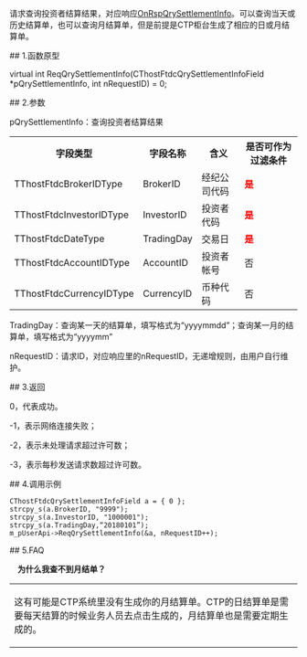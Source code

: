<p>请求查询投资者结算结果，对应响应<a href="../../CTHOSTFTDCTRADERAPI/ONRSPQRYSETTLEMENTINFO/">OnRspQrySettlementInfo</a>。可以查询当天或历史结算单，也可以查询月结算单，但是前提是CTP柜台生成了相应的日或月结算单。</p>
<span class="anchor" id="3fd6ff80-26af-4f78-b9e2-4f910a727080"></span>
## 1.函数原型
<p>virtual int ReqQrySettlementInfo(CThostFtdcQrySettlementInfoField *pQrySettlementInfo, int nRequestID) = 0;</p>
<span class="anchor" id="194c76e5-240e-44bb-9846-da09960312c7"></span>
## 2.参数
<p>pQrySettlementInfo：查询投资者结算结果</p>
<table><tr><th style="TEXT-ALIGN: center;">字段类型</th><th style="TEXT-ALIGN: center;">字段名称</th><th style="TEXT-ALIGN: center;">含义</th><th style="TEXT-ALIGN: center;">是否可作为过滤条件</th></tr><tr><td style="TEXT-ALIGN: left;">TThostFtdcBrokerIDType</td>
<td style="TEXT-ALIGN: left;">BrokerID</td>
<td style="TEXT-ALIGN: left;">经纪公司代码</td>
<td style="TEXT-ALIGN: left;"><strong><font color="#FF0000">是</font></strong></td>
</tr>
<tr><td style="TEXT-ALIGN: left;">TThostFtdcInvestorIDType</td>
<td style="TEXT-ALIGN: left;">InvestorID</td>
<td style="TEXT-ALIGN: left;">投资者代码</td>
<td style="TEXT-ALIGN: left;"><strong><font color="#FF0000">是</font></strong></td>
</tr>
<tr><td style="TEXT-ALIGN: left;">TThostFtdcDateType</td>
<td style="TEXT-ALIGN: left;">TradingDay</td>
<td style="TEXT-ALIGN: left;">交易日</td>
<td style="TEXT-ALIGN: left;"><strong><font color="#FF0000">是</font></strong></td>
</tr>
<tr><td style="TEXT-ALIGN: left;">TThostFtdcAccountIDType</td>
<td style="TEXT-ALIGN: left;">AccountID</td>
<td style="TEXT-ALIGN: left;">投资者帐号</td>
<td style="TEXT-ALIGN: left;">否</td>
</tr>
<tr><td style="TEXT-ALIGN: left;">TThostFtdcCurrencyIDType</td>
<td style="TEXT-ALIGN: left;">CurrencyID</td>
<td style="TEXT-ALIGN: left;">币种代码</td>
<td style="TEXT-ALIGN: left;">否</td>
</tr>
</table>
<p>TradingDay：查询某一天的结算单，填写格式为“yyyymmdd”；查询某一月的结算单，填写格式为“yyyymm”</p>
<p>nRequestID：请求ID，对应响应里的nRequestID，无递增规则，由用户自行维护。</p>
<span class="anchor" id="c56f8f14-6cf9-4781-b25e-40eb9286ebf4"></span>
## 3.返回
<p>0，代表成功。</p>
<p>-1，表示网络连接失败；</p>
<p>-2，表示未处理请求超过许可数；</p>
<p>-3，表示每秒发送请求数超过许可数。</p>
<span class="anchor" id="626abd23-e85a-488a-b503-55530cea5460"></span>
## 4.调用示例
<pre><code>CThostFtdcQrySettlementInfoField a = { 0 };
strcpy_s(a.BrokerID, "9999");
strcpy_s(a.InvestorID, "1000001");
strcpy_s(a.TradingDay,“20180101”);
m_pUserApi-&gt;ReqQrySettlementInfo(&amp;a, nRequestID++);
</code></pre>
<span class="anchor" id="35a17d01-0f77-443a-bd24-87c8f0206a3a"></span>
## 5.FAQ
<p><div class="region_i"><p class="region_header" id="region_header_1" style="padding-left: 1em;font-weight : bold;text-indent: 0px;text-align: left;">为什么我查不到月结单？</p><div class="region_panel" id="region_panel_1" style="display:block;"><table><tr><td>
<p>这有可能是CTP系统里没有生成你的月结算单。CTP的日结算单是需要每天结算的时候业务人员去点击生成的，月结算单也是需要定期生成的。</p>
</td></tr></table>
</div><p class="region_tail" id="region_tail_1" style="border-top-color:transparent;border-bottom-width:0;"></p></div></p>
